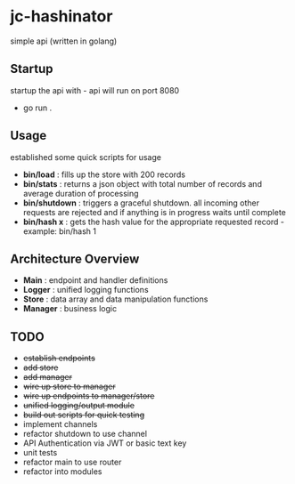 # jc-hashinator

simple api (written in golang)

## Startup
startup the api with - api will run on port 8080
* go run .

## Usage

established some quick scripts for usage 

* **bin/load** : fills up the store with 200 records
* **bin/stats** : returns a json object with total number of records and average duration of processing
* **bin/shutdown** : triggers a graceful shutdown. all incoming other requests are rejected and if anything is in progress waits until complete
* **bin/hash x** : gets the hash value for the appropriate requested record - example: bin/hash 1

## Architecture Overview

* **Main** : endpoint and handler definitions
* **Logger** : unified logging functions
* **Store** : data array and data manipulation functions
* **Manager** : business logic

## TODO 
* ~~establish endpoints~~
* ~~add store~~
* ~~add manager~~
* ~~wire up store to manager~~
* ~~wire up endpoints to manager/store~~
* ~~unified logging/output module~~
* ~~build out scripts for quick testing~~
* implement channels
* refactor shutdown to use channel
* API Authentication via JWT or basic text key
* unit tests
* refactor main to use router 
* refactor into modules